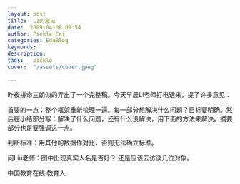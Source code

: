 ```yaml
---
layout: post  
title:  Li的意见  
date:  2009-04-08 09:54  
author: Pickle Cai  
categories: EduBlog  
keywords: 
description:   
tags:	pickle   
cover:  "/assets/cover.jpeg"  

---  
```

    
昨夜拼命三朗似的弄出了一个完整稿。今天早晨Li老师打电话来，提了许多意见：



首要的一点：整个框架重新梳理一遍。每一部分想解决什么问题？目标要明确。然后在小结部分写：解决了什么问题，还有什么没解决，用下面的方法来解决。摘要部分也是要强调这一点。

判断标准：用其他的数据作对比，否则无法确立标准。

问Liu老师：图中出现真实人名是否好？ 还是应该去访谈几位对象。



		    
 中国教育在线·教育人

